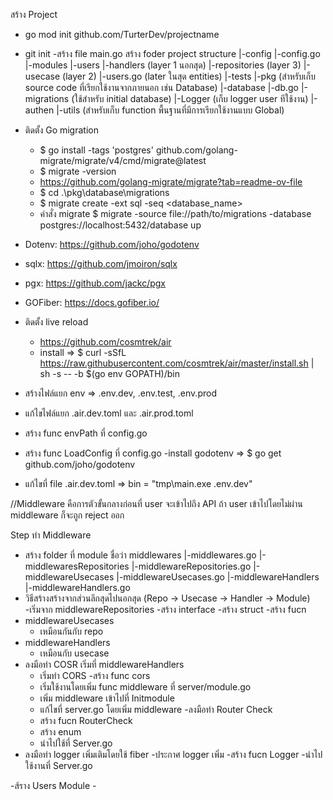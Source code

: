 
สร้าง Project
- go mod init github.com/TurterDev/projectname
- git init
-สร้าง file main.go
สร้าง foder project structure
	|-config
		|-config.go
	|-modules
		|-users
			|-handlers (layer 1 นอกสุด)
			|-repositories (layer 3)
			|-usecase (layer 2)
			|-users.go (later ในสุด entities)
	|-tests
	|-pkg (สำหรับเก็บ source code ที่เรียกใช้งานจากภายนอก เช่น Database)
		|-database
			|-db.go
			|-migrations (ใช้สำหรับ initial database)
		|-Logger (เก็บ logger user ทีใช้งาน)
		|-authen
		|-utils (สำหรับเก็บ function พื้นฐานที่มีการเรียกใช้งานแบบ Global)
- ติดตั้ง Go migration
	- $ go install -tags 'postgres' github.com/golang-migrate/migrate/v4/cmd/migrate@latest
	- $ migrate -version
	- https://github.com/golang-migrate/migrate?tab=readme-ov-file
	- $ cd .\pkg\database\migrations 
	- $ migrate create -ext sql -seq <database_name>
	- คำสั่ง migrate 
		$ migrate -source file://path/to/migrations -database postgres://localhost:5432/database up

- Dotenv: https://github.com/joho/godotenv
- sqlx: https://github.com/jmoiron/sqlx
- pgx: https://github.com/jackc/pgx
- GOFiber: https://docs.gofiber.io/

- ติดตั้ง live reload
	- https://github.com/cosmtrek/air
	- install => $ curl -sSfL https://raw.githubusercontent.com/cosmtrek/air/master/install.sh | sh -s -- -b $(go env GOPATH)/bin
- สร้างไฟล์แยก env => .env.dev, .env.test, .env.prod
- แก้ไขไฟล์แยก .air.dev.toml และ .air.prod.toml

- สร้าง func envPath ที่ config.go
- สร้าง func LoadConfig ที่ config.go
-install godotenv => $ go get github.com/joho/godotenv
- แก้ไขที่ file .air.dev.toml => bin = "tmp\\main.exe .env.dev" 



//Middleware คือการตัวขั้นกลางก่อนที่ user จะเข้าไปถึง API ถ้า user เข้าไปโดยไม่ผ่าน middleware ก็จะถูก reject ออก

Step ทำ Middleware
- สร้าง folder ที่ module ชื่อว่า
middlewares
	|-middlewares.go
	|-middlewaresRepositories
		|-middlewareRepositories.go
	|-middlewareUsecases
		|-middlewareUsecases.go
	|-middlewareHandlers
		|-middlewareHandlers.go
- วิธีสร้างสร้างจากส่วนลึกสุดไปนอกสุด (Repo -> Usecase -> Handler -> Module)
-เริ่มจาก middlewareRepositories
	-สร้าง interface 
	-สร้าง struct
	-สร้าง fucn
- middlewareUsecases
	- เหมือนกันกับ repo
- middlewareHandlers
	- เหมือนกับ usecase
- ลงมือทำ COSR เริ่มที่ middlewareHandlers
	- เริ่มทำ CORS
	-สร้าง func cors
	- เริ่มใช้งานโดยเพิ่ม func middleware ที่ server/module.go 
	- เพิ่ม middleware เข้าไปที่ Initmodule
	- แก้ไขที่ server.go โดยเพิ่ม middleware
-ลงมือทำ Router Check
	- สร้าง fucn RouterCheck
	- สร้าง enum
	- นำไปใช้ที่ Server.go
- ลงมือทำ logger เพิ่มเติมโดยใช้ fiber
	-ประกาศ logger เพิ่ม
	-สร้าง fucn Logger
	-นำไปใช้งานที่ Server.go

-ส้ราง Users Module
	-